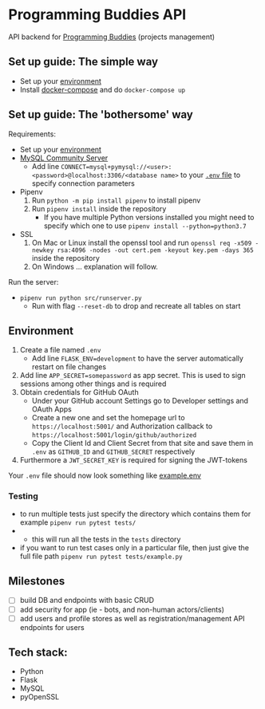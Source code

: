 # Programming Buddies API

API backend for [Programming Buddies](https://github.com/ProgrammingBuddies/programmingbuddies-ui) (projects management)

## Set up guide: The simple way

- Set up your [environment](#environment)
- Install [docker-compose](https://docs.docker.com/compose/install/) and do `docker-compose up`

## Set up guide: The 'bothersome' way

Requirements:

- Set up your [environment](#environment)
- [MySQL Community Server](`https://dev.mysql.com/downloads/mysql/`)
    - Add line `CONNECT=mysql+pymysql://<user>:<password>@localhost:3306/<database name>` to your [`.env` file](#environment) to specify connection parameters
- Pipenv
    1. Run `python -m pip install pipenv` to install pipenv
    2. Run `pipenv install` inside the repository
        - If you have multiple Python versions installed you might need to specify which one to use `pipenv install --python=python3.7`
- SSL
    1. On Mac or Linux install the openssl tool and run `openssl req -x509 -newkey rsa:4096 -nodes -out cert.pem -keyout key.pem -days 365` inside the repository
    2. On Windows ... explanation will follow.

Run the server:
- `pipenv run python src/runserver.py`
    - Run with flag `--reset-db` to drop and recreate all tables on start

## Environment

1. Create a file named `.env`
    - Add line `FLASK_ENV=development` to have the server automatically restart on file changes
2. Add line `APP_SECRET=somepassword` as app secret. This is used to sign sessions among other things and is required
3. Obtain credentials for GitHub OAuth
    - Under your GitHub account Settings go to Developer settings and OAuth Apps
    - Create a new one and set the homepage url to `https://localhost:5001/` and Authorization callback to `https://localhost:5001/login/github/authorized`
    - Copy the Client Id and Client Secret from that site and save them in `.env` as `GITHUB_ID` and `GITHUB_SECRET` respectively
4. Furthermore a `JWT_SECRET_KEY` is required for signing the JWT-tokens

Your `.env` file should now look something like [example.env](https://github.com/ProgrammingBuddies/programmingbuddies-api/blob/develop/example.env)

### Testing

- to run multiple tests just specify the directory which contains them for example `pipenv run pytest tests/`
- - this will run all the tests in the `tests` directory
- if you want to run test cases only in a particular file, then just give the full file path `pipenv run pytest tests/example.py`

## Milestones
- [ ] build DB and endpoints with basic CRUD
- [ ] add security for app (ie - bots, and non-human actors/clients)
- [ ] add users and profile stores as well as registration/management API endpoints for users
## Tech stack:

- Python
- Flask
- MySQL
- pyOpenSSL
